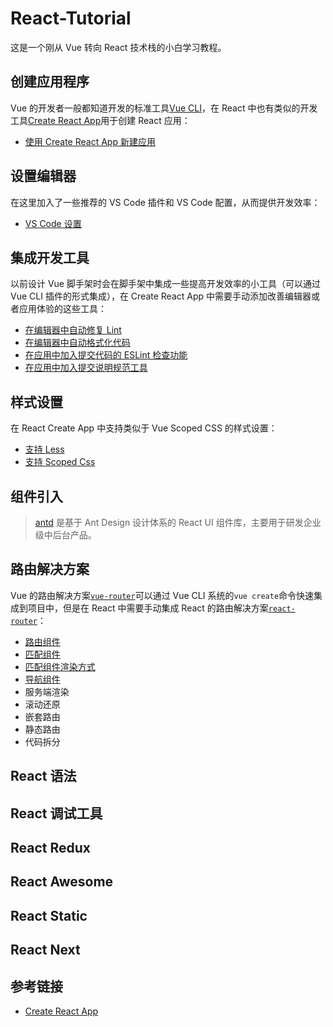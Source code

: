 # React-Tutorial

这是一个刚从 Vue 转向 React 技术栈的小白学习教程。

## 创建应用程序

Vue 的开发者一般都知道开发的标准工具[Vue CLI](https://cli.vuejs.org/zh/)，在 React 中也有类似的开发工具[Create React App](https://www.html.cn/create-react-app/docs/getting-started/)用于创建 React 应用：

- [使用 Create React App 新建应用](https://github.com/ziyi2/react-tutorial/blob/master/docs/create.md)

## 设置编辑器

在这里加入了一些推荐的 VS Code 插件和 VS Code 配置，从而提供开发效率：

- [VS Code 设置](https://github.com/ziyi2/react-tutorial/blob/master/docs/setting.md)

## 集成开发工具

以前设计 Vue 脚手架时会在脚手架中集成一些提高开发效率的小工具（可以通过 Vue CLI 插件的形式集成），在 Create React App 中需要手动添加改善编辑器或者应用体验的这些工具：

- [在编辑器中自动修复 Lint](https://github.com/ziyi2/react-tutorial/blob/master/docs/tools.md#%E5%9C%A8%E7%BC%96%E8%BE%91%E5%99%A8%E4%B8%AD%E8%87%AA%E5%8A%A8%E4%BF%AE%E5%A4%8D-lint)
- [在编辑器中自动格式化代码](https://github.com/ziyi2/react-tutorial/blob/master/docs/tools.md#%E5%9C%A8%E7%BC%96%E8%BE%91%E5%99%A8%E4%B8%AD%E8%87%AA%E5%8A%A8%E6%A0%BC%E5%BC%8F%E5%8C%96%E4%BB%A3%E7%A0%81)
- [在应用中加入提交代码的 ESLint 检查功能](https://github.com/ziyi2/react-tutorial/blob/master/docs/tools.md#%E5%9C%A8%E5%BA%94%E7%94%A8%E4%B8%AD%E5%8A%A0%E5%85%A5%E6%8F%90%E4%BA%A4%E4%BB%A3%E7%A0%81%E7%9A%84-eslint-%E6%A3%80%E6%9F%A5%E5%8A%9F%E8%83%BD)
- [在应用中加入提交说明规范工具](https://github.com/ziyi2/react-tutorial/blob/master/docs/tools.md#%E5%9C%A8%E5%BA%94%E7%94%A8%E4%B8%AD%E5%8A%A0%E5%85%A5%E6%8F%90%E4%BA%A4%E8%AF%B4%E6%98%8E%E8%A7%84%E8%8C%83%E5%B7%A5%E5%85%B7)

## 样式设置

在 React Create App 中支持类似于 Vue Scoped CSS 的样式设置：

- [支持 Less](https://github.com/ziyi2/react-tutorial/blob/master/docs/style.md#%E6%B7%BB%E5%8A%A0-less)
- [支持 Scoped Css](https://github.com/ziyi2/react-tutorial/blob/master/docs/style.md#%E6%B7%BB%E5%8A%A0-scoped-css)

## 组件引入

> [antd](https://ant.design/docs/react/introduce-cn) 是基于 Ant Design 设计体系的 React UI 组件库，主要用于研发企业级中后台产品。

## 路由解决方案

Vue 的路由解决方案[`vue-router`](https://github.com/vuejs/vue-router)可以通过 Vue CLI 系统的`vue create`命令快速集成到项目中，但是在 React 中需要手动集成 React 的路由解决方案[`react-router`](https://github.com/ReactTraining/react-router)：

- [路由组件](https://github.com/ziyi2/react-tutorial/blob/master/docs/router.md#%E8%B7%AF%E7%94%B1%E7%BB%84%E4%BB%B6)
- [匹配组件](https://github.com/ziyi2/react-tutorial/blob/master/docs/router.md#%E5%8C%B9%E9%85%8D%E7%BB%84%E4%BB%B6)
- [匹配组件渲染方式](https://github.com/ziyi2/react-tutorial/blob/master/docs/router.md#%E6%B8%B2%E6%9F%93%E6%96%B9%E5%BC%8F)
- [导航组件](https://github.com/ziyi2/react-tutorial/blob/master/docs/router.md#%E5%AF%BC%E8%88%AA%E7%BB%84%E4%BB%B6)
- 服务端渲染
- 滚动还原
- 嵌套路由
- 静态路由
- 代码拆分

## React 语法

## React 调试工具

## React Redux

## React Awesome

## React Static

## React Next

## 参考链接

- [Create React App](https://www.html.cn/create-react-app/docs/getting-started/)
